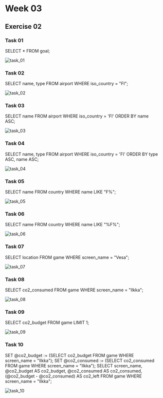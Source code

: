 # Week 03

## Exercise 02

### Task 01

SELECT * FROM goal;

![task_01](https://github.com/user-attachments/assets/96445653-a84a-4272-be89-3115878c5cf5)

### Task 02

SELECT name, type FROM airport WHERE iso_country = "FI";

![task_02](https://github.com/user-attachments/assets/67d34853-aaf2-4a02-a801-bc1797163e5e)

### Task 03

SELECT name FROM airport WHERE iso_country = 'FI' ORDER BY name ASC;

![task_03](https://github.com/user-attachments/assets/3ac98f97-a613-43d8-a175-5ac264ad1ba4)

### Task 04

SELECT name, type FROM airport WHERE iso_country = 'FI' ORDER BY type ASC, name ASC;

![task_04](https://github.com/user-attachments/assets/201ff4cd-7db2-463c-9724-86916ca8839d)

### Task 05

SELECT name FROM country WHERE name LIKE "F%";

![task_05](https://github.com/user-attachments/assets/d9c7bbe8-7076-4c1d-9191-22fdfdad0e07)

### Task 06

SELECT name FROM country WHERE name LIKE "%F%";

![task_06](https://github.com/user-attachments/assets/793ca310-c177-406f-9bf9-a73cd5ba2acc)

### Task 07

SELECT location FROM game WHERE screen_name = "Vesa";

![task_07](https://github.com/user-attachments/assets/9d639578-c2e0-49ed-9f41-adc0976f83fb)

### Task 08

SELECT co2_consumed FROM game WHERE screen_name = "Ilkka";

![task_08](https://github.com/user-attachments/assets/f8a2cf2e-0fc2-4f48-ad5b-e3797bdf36ce)

### Task 09

SELECT co2_budget FROM game LIMIT 1;

![task_09](https://github.com/user-attachments/assets/75fa72ba-b983-438c-b336-2b01790ab03d)

### Task 10

SET @co2_budget := (SELECT co2_budget FROM game WHERE screen_name = "Ilkka");
SET @co2_consumed := (SELECT co2_consumed FROM game WHERE screen_name = "Ilkka");
SELECT screen_name, 
		@co2_budget AS co2_budget, 
		@co2_consumed AS co2_consumed, 
		(@co2_budget - @co2_consumed) AS co2_left FROM game WHERE screen_name = "Ilkka";

  ![task_10](https://github.com/user-attachments/assets/99672137-b6ef-4f74-bc86-f778238187df)












